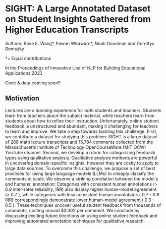 # SIGHT: A Large Annotated Dataset on Student Insights Gathered from Higher Education Transcripts
Authors: Rose E. Wang*, Pawan Wirawarn*, Noah Goodman and Dorottya Demszky

 *= Equal contributions

In the Proceedings of Innovative Use of NLP for Building Educational Applications 2023

Code & data coming soon!! 

## Motivation
Lectures are a learning experience for both students and teachers.
Students learn from teachers about the subject material, while teachers learn from students about how to refine their instruction.
Unfortunately, online student feedback is unstructured and abundant, making it challenging for teachers to learn and improve. We take a step towards tackling this challenge.
First, we contribute a dataset for studying this problem: SIGHT is a large dataset of 288 math lecture transcripts and 15,784 comments collected from the Massachusetts Institute of Technology OpenCourseWare (MIT OCW) YouTube channel.
Second, we develop a rubric for categorizing feedback types using qualitative analysis. 
Qualitative analysis methods are powerful in uncovering domain-specific insights, however they are costly to apply to large data sources.
To overcome this challenge, we propose a set of best practices for using large language models (LLMs) to cheaply classify the comments at scale.
We observe a striking correlation between the model's and humans' annotation: 
Categories with consistent human annotations (> $0.9$ inter-rater reliability, IRR) also display higher human-model agreement (> $0.7$ ), while categories with less consistent human annotations ( $0.7$ - $0.8$ IRR) correspondingly demonstrate lower human-model agreement ( $0.3$ - $0.5$ ).
These techniques uncover useful student feedback from thousands of comments, costing around \$0.002 per comment.
We conclude by discussing exciting future directions on using online student feedback and improving automated annotation techniques for qualitative research.
